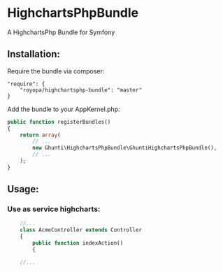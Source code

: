 HighchartsPhpBundle
===================

A HighchartsPhp Bundle for Symfony

Installation:
-------------
Require the bundle via composer:

    "require": {
		"royopa/highchartsphp-bundle": "master"
	}

Add the bundle to your AppKernel.php:

```php
public function registerBundles()
{
    return array(
        // ...
        new Ghunti\HighchartsPhpBundle\GhuntiHighchartsPhpBundle(),
        // ...
    );
}
```

Usage:
------

### Use as service highcharts:

```php
    //...
    class AcmeController extends Controller
    {
        public function indexAction()
        {

    //...
```
